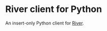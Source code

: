# River client for Python

An insert-only Python client for [River](https://github.com/riverqueue).
